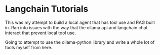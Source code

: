 # Langchain Tutorials

This was my attempt to build a local agent that has tool use and RAG built in. Ran into issues with the way that the ollama api and langchain chat interact that prevent local tool use. 

Going to attempt to use the ollama-python library and write a whole lot of tools myself from here.

